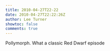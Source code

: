 ```yaml
---
title: 2010-04-27T22-22
date: 2010-04-27T22:22:26Z
author: Lee Turner
showtoc: false
comments: true
---
```


Pollymorph. What a classic Red Dwarf episode

